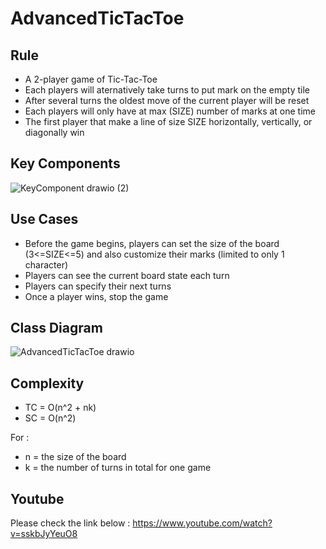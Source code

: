 # AdvancedTicTacToe
## Rule
- A 2-player game of Tic-Tac-Toe
- Each players will aternatively take turns to put mark on the empty tile
- After several turns the oldest move of the current player will be reset
- Each players will only have at max (SIZE) number of marks at one time
- The first player that make a line of size SIZE horizontally, vertically, or diagonally win
  
## Key Components
![KeyComponent drawio (2)](https://github.com/user-attachments/assets/58446d87-fa05-4fda-a858-040d475fe61e)

## Use Cases
- Before the game begins, players can set the size of the board (3<=SIZE<=5) and also customize their marks (limited to only 1 character)
- Players can see the current board state each turn
- Players can specify their next turns
- Once a player wins, stop the game

## Class Diagram
![AdvancedTicTacToe drawio](https://github.com/user-attachments/assets/23d822d4-14ff-409d-af66-021743062890)

## Complexity 
- TC = O(n^2 + nk)
- SC = O(n^2)

For :
- n = the size of the board
- k = the number of turns in total for one game

## Youtube
Please check the link below : 
https://www.youtube.com/watch?v=sskbJyYeuO8


